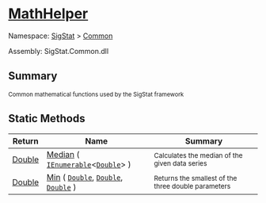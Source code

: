 # [MathHelper](./MathHelper.md)

Namespace: [SigStat]() > [Common](./README.md)

Assembly: SigStat.Common.dll

## Summary
<sub>Common mathematical functions used by the SigStat framework</sub>

## Static Methods

| Return | Name | Summary | 
| --- | --- | --- | 
| [Double](https://docs.microsoft.com/en-us/dotnet/api/System.Double) | [Median](./Methods/MathHelper-100663401.md) ( [`IEnumerable`](https://docs.microsoft.com/en-us/dotnet/api/System.Collections.Generic.IEnumerable-1)\<[`Double`](https://docs.microsoft.com/en-us/dotnet/api/System.Double)> ) | <sub>Calculates the median of the given data series</sub> | 
| [Double](https://docs.microsoft.com/en-us/dotnet/api/System.Double) | [Min](./Methods/MathHelper-100663400.md) ( [`Double`](https://docs.microsoft.com/en-us/dotnet/api/System.Double), [`Double`](https://docs.microsoft.com/en-us/dotnet/api/System.Double), [`Double`](https://docs.microsoft.com/en-us/dotnet/api/System.Double) ) | <sub>Returns the smallest of the three double parameters</sub> | 


